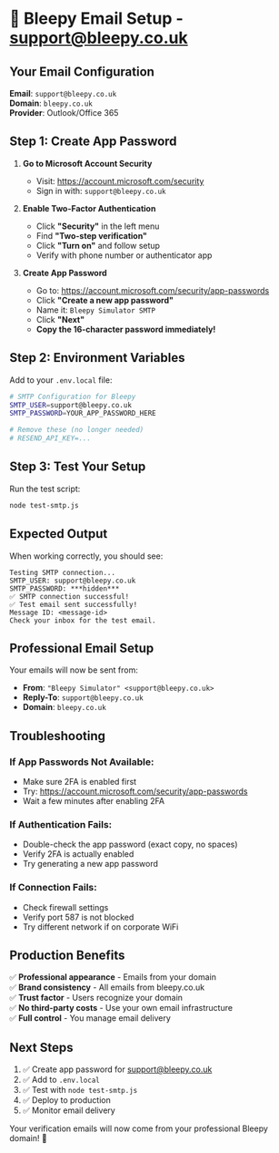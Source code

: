 # 📧 Bleepy Email Setup - support@bleepy.co.uk

## Your Email Configuration

**Email**: `support@bleepy.co.uk`  
**Domain**: `bleepy.co.uk`  
**Provider**: Outlook/Office 365

## Step 1: Create App Password

1. **Go to Microsoft Account Security**
   - Visit: https://account.microsoft.com/security
   - Sign in with: `support@bleepy.co.uk`

2. **Enable Two-Factor Authentication**
   - Click **"Security"** in the left menu
   - Find **"Two-step verification"**
   - Click **"Turn on"** and follow setup
   - Verify with phone number or authenticator app

3. **Create App Password**
   - Go to: https://account.microsoft.com/security/app-passwords
   - Click **"Create a new app password"**
   - Name it: `Bleepy Simulator SMTP`
   - Click **"Next"**
   - **Copy the 16-character password immediately!**

## Step 2: Environment Variables

Add to your `.env.local` file:

```bash
# SMTP Configuration for Bleepy
SMTP_USER=support@bleepy.co.uk
SMTP_PASSWORD=YOUR_APP_PASSWORD_HERE

# Remove these (no longer needed)
# RESEND_API_KEY=...
```

## Step 3: Test Your Setup

Run the test script:
```bash
node test-smtp.js
```

## Expected Output

When working correctly, you should see:
```
Testing SMTP connection...
SMTP_USER: support@bleepy.co.uk
SMTP_PASSWORD: ***hidden***
✅ SMTP connection successful!
✅ Test email sent successfully!
Message ID: <message-id>
Check your inbox for the test email.
```

## Professional Email Setup

Your emails will now be sent from:
- **From**: `"Bleepy Simulator" <support@bleepy.co.uk>`
- **Reply-To**: `support@bleepy.co.uk`
- **Domain**: `bleepy.co.uk`

## Troubleshooting

### If App Passwords Not Available:
- Make sure 2FA is enabled first
- Try: https://account.microsoft.com/security/app-passwords
- Wait a few minutes after enabling 2FA

### If Authentication Fails:
- Double-check the app password (exact copy, no spaces)
- Verify 2FA is actually enabled
- Try generating a new app password

### If Connection Fails:
- Check firewall settings
- Verify port 587 is not blocked
- Try different network if on corporate WiFi

## Production Benefits

✅ **Professional appearance** - Emails from your domain  
✅ **Brand consistency** - All emails from bleepy.co.uk  
✅ **Trust factor** - Users recognize your domain  
✅ **No third-party costs** - Use your own email infrastructure  
✅ **Full control** - You manage email delivery  

## Next Steps

1. ✅ Create app password for support@bleepy.co.uk
2. ✅ Add to `.env.local`
3. ✅ Test with `node test-smtp.js`
4. ✅ Deploy to production
5. ✅ Monitor email delivery

Your verification emails will now come from your professional Bleepy domain! 🎯
